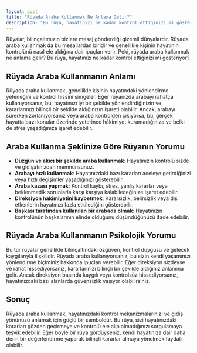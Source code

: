 ```yaml
---
layout: post
title: "Rüyada Araba Kullanmak Ne Anlama Gelir?"
description: "Bu rüya, hayatınızı ne kadar kontrol ettiğinizi mi gösteriyor?"
---
```


Rüyalar, bilinçaltımızın bizlere mesaj gönderdiği gizemli dünyalardır. Rüyada araba kullanmak da bu mesajlardan biridir ve genellikle kişinin hayatının kontrolünü nasıl ele aldığına dair ipuçları verir. Peki, rüyada araba kullanmak ne anlama gelir? Bu rüya, hayatınızı ne kadar kontrol ettiğinizi mi gösteriyor?

## Rüyada Araba Kullanmanın Anlamı

Rüyada araba kullanmak, genellikle kişinin hayatındaki yönlendirme yeteneğini ve kontrol hissini simgeler. Eğer rüyanızda arabayı rahatça kullanıyorsanız, bu, hayatınızı iyi bir şekilde yönlendirdiğinizin ve kararlarınızı bilinçli bir şekilde aldığınızın işareti olabilir. Ancak, arabayı sürerken zorlanıyorsanız veya araba kontrolden çıkıyorsa, bu, gerçek hayatta bazı konular üzerinde yeterince hâkimiyet kuramadığınıza ve belki de stres yaşadığınıza işaret edebilir.

## Araba Kullanma Şeklinize Göre Rüyanın Yorumu

- **Düzgün ve akıcı bir şekilde araba kullanmak**: Hayatınızın kontrolü sizde ve gidişatınızdan memnunsunuz.
- **Arabayı hızlı kullanmak**: Hayatınızdaki bazı kararları aceleye getirdiğinizi veya hızlı değişimler yaşadığınızı gösterebilir.
- **Araba kazası yapmak**: Kontrol kaybı, stres, yanlış kararlar veya beklenmedik sorunlarla karşı karşıya kalabileceğinize işaret edebilir.
- **Direksiyon hakimiyetini kaybetmek**: Kararsızlık, belirsizlik veya dış etkenlerin hayatınızı fazla etkilediğini gösterebilir.
- **Başkası tarafından kullanılan bir arabada olmak**: Hayatınızın kontrolünün başkalarının elinde olduğunu düşündüğünüzü ifade edebilir.

## Rüyada Araba Kullanmanın Psikolojik Yorumu

Bu tür rüyalar genellikle bilinçaltındaki özgüven, kontrol duygusu ve gelecek kaygılarıyla ilişkilidir. Rüyada araba kullanıyorsanız, bu sizin kendi yaşamınızı yönlendirme biçiminiz hakkında ipuçları verebilir. Eğer direksiyon sizdeyse ve rahat hissediyorsanız, kararlarınızı bilinçli bir şekilde aldığınız anlamına gelir. Ancak direksiyon başında kaygılı veya kontrolsüz hissediyorsanız, hayatınızdaki bazı alanlarda güvensizlik yaşıyor olabilirsiniz.

## Sonuç

Rüyada araba kullanmak, hayatınızdaki kontrol mekanizmalarınızı ve gidiş yönünüzü anlamak için güçlü bir semboldür. Bu rüya, sizi hayatınızdaki kararları gözden geçirmeye ve kontrolü ele alıp almadığınızı sorgulamaya teşvik edebilir. Eğer böyle bir rüya gördüyseniz, kendi hayatınıza dair daha derin bir değerlendirme yaparak bilinçli kararlar almaya yönelmek faydalı olabilir.